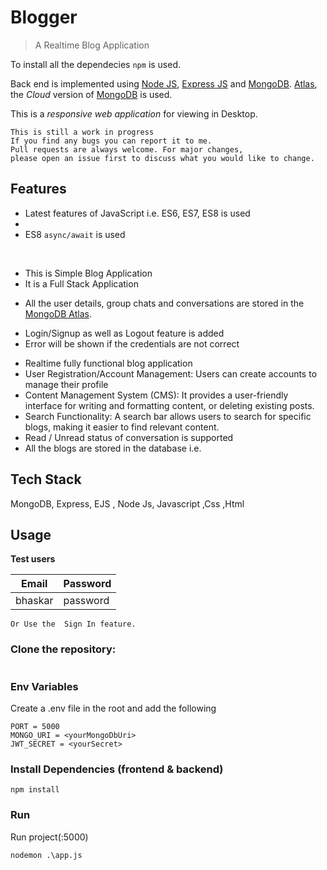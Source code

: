 # Blogger

> A Realtime Blog Application


 To install all the dependecies `npm` is used.

Back end is implemented using [Node JS](https://nodejs.org/en/docs), [Express JS](https://expressjs.com/en/api.html) and [MongoDB](https://docs.mongodb.com/). [Atlas](https://www.mongodb.com/cloud/atlas), the _Cloud_ version of [MongoDB](https://docs.mongodb.com/) is used.

This is a _responsive web application_ for viewing in Desktop.

```
This is still a work in progress
If you find any bugs you can report it to me.
Pull requests are always welcome. For major changes, 
please open an issue first to discuss what you would like to change.

```
## Features

- Latest features of JavaScript i.e. ES6, ES7, ES8 is used
- 
- ES8 `async/await` is used

<br/>

<ul>
 <li> This is Simple Blog Application </li>
 <li> It is a Full Stack Application </li>
</ul>

- All the user details, group chats and conversations are stored in the [MongoDB Atlas](https://www.mongodb.com/cloud/atlas).

<ul>
 <li>Login/Signup as well as Logout feature is added </li>
 <li>Error will be shown if the credentials are not correct</li>
</ul>

<ul>
 <li> Realtime fully functional blog application </li>
 <li> User Registration/Account Management: Users can create accounts to manage their profile </li>   
 <li> Content Management System (CMS): It provides a user-friendly interface for writing and formatting content, or deleting existing posts. </li>
 <li> Search Functionality: A search bar allows users to search for specific blogs, making it easier to find relevant content. </li>
 <li> Read / Unread status of conversation is supported</li>
 <li> All the blogs are stored in the database i.e. 
</ul>


## Tech Stack

MongoDB, Express, EJS , Node Js, Javascript ,Css ,Html

## Usage

**Test users**

| Email | Password  |
| -------- | --------- |
| bhaskar | password |

``` Or Use the  Sign In feature.  ```

### Clone the repository:
```

```

### Env Variables

Create a .env file in the root and add the following

```
PORT = 5000
MONGO_URI = <yourMongoDbUri>
JWT_SECRET = <yourSecret>
```

### Install Dependencies (frontend & backend)

```
npm install

```

### Run
Run project(:5000)
```
nodemon .\app.js
```



